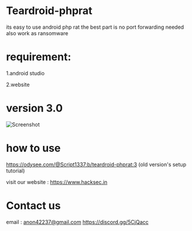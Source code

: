 # Teardroid-phprat


its easy to use android php rat the best part is no port forwarding needed also work as ransomware 

# requirement:
1.android studio

2.website

# version 3.0 

![Screenshot](https://github.com/ScRiPt1337/Teardroid-phprat/blob/master/Capture.PNG)

# how to use

https://odysee.com/@Script1337:b/teardroid-phprat:3    (old version's setup tutorial)


visit our website : https://www.hacksec.in

# Contact us
email : anon42237@gmail.com
https://discord.gg/5CjQacc
